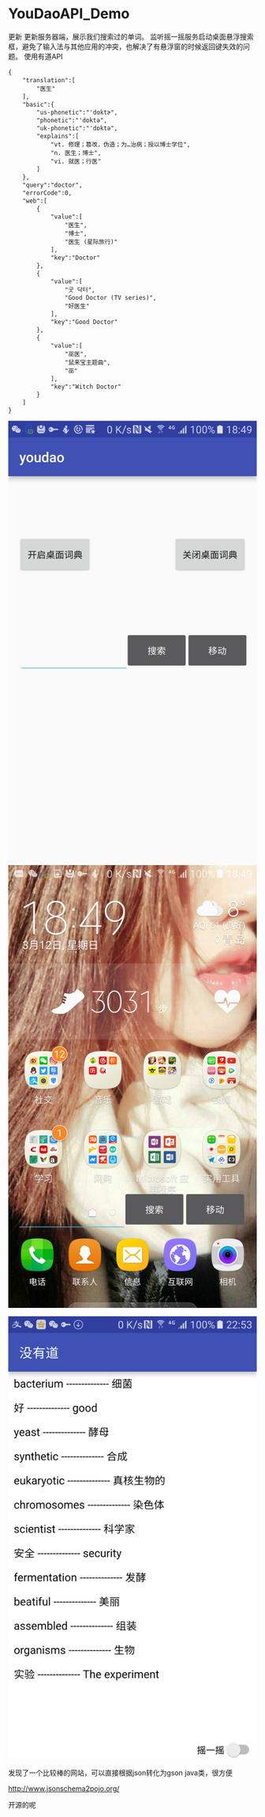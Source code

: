 # YouDaoAPI_Demo
更新
更新服务器端，展示我们搜索过的单词。
监听摇一摇服务启动桌面悬浮搜索框，避免了输入法与其他应用的冲突，也解决了有悬浮窗的时候返回键失效的问题。
使用有道API

```
{
    "translation":[
        "医生"
    ],
    "basic":{
        "us-phonetic":"'dɑktɚ",
        "phonetic":"'dɒktə",
        "uk-phonetic":"'dɒktə",
        "explains":[
            "vt. 修理；篡改，伪造；为…治病；授以博士学位",
            "n. 医生；博士",
            "vi. 就医；行医"
        ]
    },
    "query":"doctor",
    "errorCode":0,
    "web":[
        {
            "value":[
                "医生",
                "博士",
                "医生 (星际旅行)"
            ],
            "key":"Doctor"
        },
        {
            "value":[
                "굿 닥터",
                "Good Doctor (TV series)",
                "好医生"
            ],
            "key":"Good Doctor"
        },
        {
            "value":[
                "巫医",
                "鼠来宝主题曲",
                "巫"
            ],
            "key":"Witch Doctor"
        }
    ]
}
```
![image](https://github.com/xbw12138/YouDaoAPI_Demo/blob/master/ScreenShot/Screenshot_20170312-184907.png)
![image](https://github.com/xbw12138/YouDaoAPI_Demo/blob/master/ScreenShot/Screenshot_20170312-184922.png)

![image](https://github.com/xbw12138/YouDaoAPI_Demo/blob/master/ScreenShot/Screenshot_20170313-225304.png)

发现了一个比较棒的网站，可以直接根据json转化为gson java类，很方便


[](http://www.jsonschema2pojo.org/)http://www.jsonschema2pojo.org/

开源的呢

